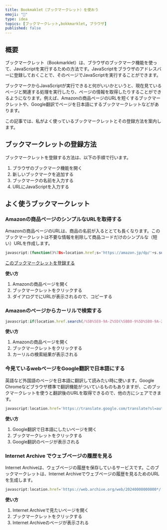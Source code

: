 ```yaml
---
title: Bookmaklet（ブックマークレット）を使おう
emoji: "🔖"
type: idea
topics: [ブックマークレット,bokkmarklet, ブラウザ]
published: false
---
```

## 概要
ブックマークレット（Bookmarklet）は、ブラウザのブックマーク機能を使って、JavaScriptを実行するための方法です。JavaScriptをブラウザのアドレスバーに登録しておくことで、そのページでJavaScriptを実行することができます。

ブックマークからJavaScriptが実行できると何がいいかというと、現在見ているページと関連する処理を実行したり、ページの情報を取得したりすることができるようになります。例えば、Amazonの商品ページのURLを短くするブックマークレットや、Google翻訳でページを日本語にするブックマークレットなどがあります。

この記事では、私がよく使っているブックマークレットとその登録方法を案内します。

## ブックマークレットの登録方法
ブックマークレットを登録する方法は、以下の手順で行います。

1. ブラウザのブックマーク機能を開く
2. 新しいブックマークを追加する
3. ブックマークの名前を入力する
4. URLにJavaScriptを入力する

## よく使うブックマークレット
### Amazonの商品ページのシンプルなURLを取得する
Amazonの商品ページのURLは、商品の名前が入るととても長くなります。このブックマークレットは不要な情報を削除して商品コードだけのシンプルな（短い）URLを作成します。

```javascript
javascript:(function()%7Bs=location.href;s='https://amazon.jp/dp/'+s.substr(s.search(/(%5C/product%5C/%7C%5C/dp%5C/)/)).split('/')%5B2%5D.substr(0,10);prompt(unescape('%25u77ED%25u3044URL%25u306F%25u4E0B%25u8A18%25u306E%25u901A%25u308A%25u3067%25u3059%25u3002'),s);%7D)();
```

<a href="javascript:(function()%7Bs=location.href;s='https://amazon.jp/dp/'+s.substr(s.search(/(%5C/product%5C/%7C%5C/dp%5C/)/)).split('/')%5B2%5D.substr(0,10);prompt(unescape('%25u77ED%25u3044URL%25u306F%25u4E0B%25u8A18%25u306E%25u901A%25u308A%25u3067%25u3059%25u3002'),s);%7D)();">このブックマークレットを登録する</a>

**使い方**
1. Amazonの商品ページを開く
2. ブックマークレットをクリックする
3. ダイアログでにURLが表示されるので、コピーする

### Amazonのページからカーリルで検索する
```javascript
javascript:if(location.href.search(/%5B%5E0-9A-Z%5D(%5BB0-9%5D%5B0-9A-Z%5D%7B9%7D)(%5B%5E0-9A-Z%5D%7C$)/)!=-1)%7Bvoid(location.href='http://calil.jp/book/'+RegExp.$1);%7D
```
**使い方**
1. Amazonの商品ページを開く
2. ブックマークレットをクリックする
3. カーリルの検索結果が表示される

### 今見ているwebページをGoogle翻訳で日本語にする
英語など外国語のページを日本語に翻訳して読みたい時に使います。Google Chromeなどブラウザ標準で翻訳機能がついているものもありますが、このブックマークレットを使うと翻訳後のURLを取得できるので、他の方にシェアできます。

```javascript
javascript:location.href='https://translate.google.com/translate?sl=auto&tl=ja&u=%27+location.href
```

**使い方**
1. Google翻訳で日本語にしたいページを開く
2. ブックマークレットをクリックする
3. Google翻訳のページが表示される

### Internet Archive でウェブページの履歴を見る
Internet Archiveは、ウェブページの履歴を保存しているサービスです。このブックマークレットは、Internet Archiveでウェブページの履歴を見るためのURLを生成します。

```javascript
javascript:location.href='https://web.archive.org/web/20240000000000*/'+location.href
```
**使い方**
1. Internet Archiveで見たいページを開く
2. ブックマークレットをクリックする
3. Internet Archiveのページが表示される
